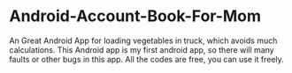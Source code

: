 # Android-Account-Book-For-Mom
An Great Android App for loading vegetables in truck, which avoids much calculations.
This Android app is my first android app, so there will many faults or other bugs in this app. All the codes are free, you can use it freely.
